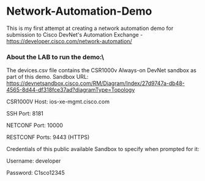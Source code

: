 # Network-Automation-Demo

This is my first attempt at creating a network automation demo for submission to Cisco DevNet's Automation Exchange - https://developer.cisco.com/network-automation/

### **About the LAB to run the demo:**\
The devices.csv file contains the CSR1000v Always-on DevNet sandbox as part of this demo.
Sandbox URL: https://devnetsandbox.cisco.com/RM/Diagram/Index/27d9747a-db48-4565-8d44-df318fce37ad?diagramType=Topology

CSR1000V Host: ios-xe-mgmt.cisco.com

SSH Port: 8181

NETCONF Port: 10000

RESTCONF Ports: 9443 (HTTPS)

Credentials of this public available Sandbox to specify when prompted for it:

Username: developer

Password: C1sco12345
